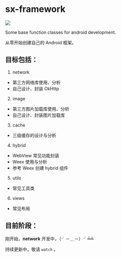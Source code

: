 # sx-framework

[![](https://jitpack.io/v/shixinzhang/sxframework.svg)](https://jitpack.io/#shixinzhang/sxframework)

Some base function classes for android development. 

从零开始创建自己的 Android 框架。

## 目标包括：

1. network

 - 第三方网络库使用、分析
 - 自己设计、封装 OkHttp

2. image
 - 第三方图片加载库使用、分析
 - 自己设计、封装图片加载库

3. cache
 - 三级缓存的设计与分析

4. hybrid
 - WebView 常见功能封装
 - Weex 使用与分析
 - 参考 Weex 创建 hybrid 组件

5. utils
 - 常见工具类

6. views
 - 常见布局

## 目前阶段：

刚开始，**network** 开发中，（╯－＿－）╯╧╧

持续更新中，敬请 ``watch`` 。

